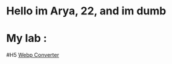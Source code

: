# Hello im Arya, 22, and im dumb

# My lab :

#H5 [Webp Converter](https://github.com/pandao/editor.md "Heading link")
